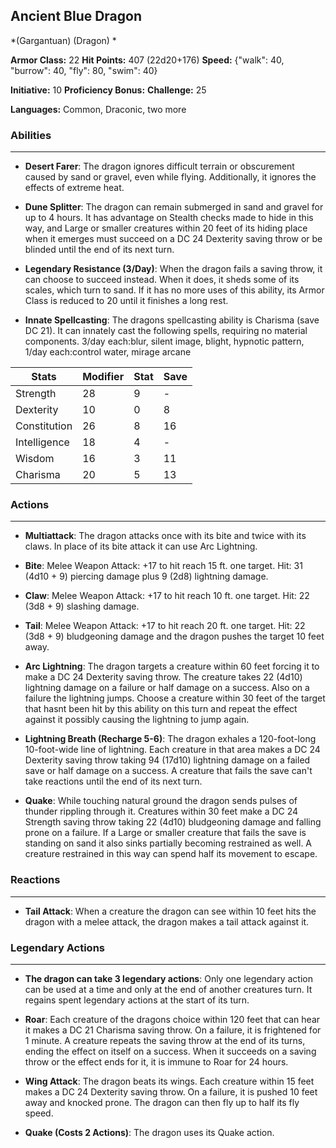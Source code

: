 ## Ancient Blue Dragon
*(Gargantuan) (Dragon) *

**Armor Class:** 22
**Hit Points:** 407 (22d20+176)
**Speed:** {"walk": 40, "burrow": 40, "fly": 80, "swim": 40}

**Initiative:** 10
**Proficiency Bonus:**
**Challenge:** 25

**Languages:** Common, Draconic, two more

### Abilities
 --- 
- **Desert Farer**: The dragon ignores difficult terrain or obscurement caused by sand or gravel, even while flying. Additionally, it ignores the effects of extreme heat.

- **Dune Splitter**: The dragon can remain submerged in sand and gravel for up to 4 hours. It has advantage on Stealth checks made to hide in this way, and Large or smaller creatures within 20 feet of its hiding place when it emerges must succeed on a DC 24 Dexterity saving throw or be blinded until the end of its next turn.

- **Legendary Resistance (3/Day)**: When the dragon fails a saving throw, it can choose to succeed instead. When it does, it sheds some of its scales, which turn to sand. If it has no more uses of this ability, its Armor Class is reduced to 20 until it finishes a long rest.

- **Innate Spellcasting**: The dragons spellcasting ability is Charisma (save DC 21). It can innately cast the following spells, requiring no material components. 3/day each:blur, silent image, blight, hypnotic pattern,  1/day each:control water, mirage arcane



| Stats | Modifier | Stat | Save
| ---- | ---- | ---- | ---- |
| Strength | 28 | 9 | - |
| Dexterity | 10 | 0 | 8 |
| Constitution | 26 | 8 | 16 |
| Intelligence | 18 | 4 | - |
| Wisdom | 16 | 3 | 11 |
| Charisma | 20 | 5 | 13 |

### Actions
 --- 
- **Multiattack**: The dragon attacks once with its bite and twice with its claws. In place of its bite attack  it can use Arc Lightning.

- **Bite**: Melee Weapon Attack: +17 to hit  reach 15 ft.  one target. Hit: 31 (4d10 + 9) piercing damage plus 9 (2d8) lightning damage.

- **Claw**: Melee Weapon Attack: +17 to hit  reach 10 ft.  one target. Hit: 22 (3d8 + 9) slashing damage.

- **Tail**: Melee Weapon Attack: +17 to hit  reach 20 ft.  one target. Hit: 22 (3d8 + 9) bludgeoning damage  and the dragon pushes the target 10 feet away.

- **Arc Lightning**: The dragon targets a creature within 60 feet  forcing it to make a DC 24 Dexterity saving throw. The creature takes 22 (4d10) lightning damage on a failure or half damage on a success. Also on a failure  the lightning jumps. Choose a creature within 30 feet of the target that hasnt been hit by this ability on this turn  and repeat the effect against it  possibly causing the lightning to jump again.

- **Lightning Breath (Recharge 5-6)**: The dragon exhales a 120-foot-long  10-foot-wide line of lightning. Each creature in that area makes a DC 24 Dexterity saving throw  taking 94 (17d10) lightning damage on a failed save or half damage on a success. A creature that fails the save can't take reactions until the end of its next turn.

- **Quake**: While touching natural ground  the dragon sends pulses of thunder rippling through it. Creatures within 30 feet make a DC 24 Strength saving throw  taking 22 (4d10) bludgeoning damage and falling prone on a failure. If a Large or smaller creature that fails the save is standing on sand  it also sinks partially  becoming restrained as well. A creature restrained in this way can spend half its movement to escape.

### Reactions
 --- 
- **Tail Attack**: When a creature the dragon can see within 10 feet hits the dragon with a melee attack, the dragon makes a tail attack against it.

### Legendary Actions
 --- 
- **The dragon can take 3 legendary actions**: Only one legendary action can be used at a time and only at the end of another creatures turn. It regains spent legendary actions at the start of its turn.

- **Roar**: Each creature of the dragons choice within 120 feet that can hear it makes a DC 21 Charisma saving throw. On a failure, it is frightened for 1 minute. A creature repeats the saving throw at the end of its turns, ending the effect on itself on a success. When it succeeds on a saving throw or the effect ends for it, it is immune to Roar for 24 hours.

- **Wing Attack**: The dragon beats its wings. Each creature within 15 feet makes a DC 24 Dexterity saving throw. On a failure, it is pushed 10 feet away and knocked prone. The dragon can then fly up to half its fly speed.

- **Quake (Costs 2 Actions)**: The dragon uses its Quake action.

